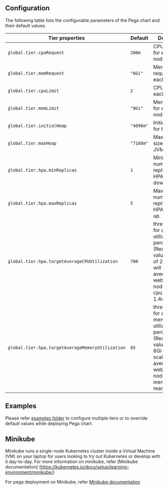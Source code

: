 ## Configuration

The following table lists the configurable parameters of the Pega chart and their default values.

| Tier properties                                   | Default               | Description                                                                                                                                                         |
| --------------------------------------------------| ----------------------| --------------------------------------------------------------------------------------------------------------------------------------------------------------------|
| `global.tier.cpuRequest`                          | `200m`                | CPU request for each web node                                                                                                                                       |
| `global.tier.memRequest`                          | `"6Gi"`               | Memory request for each web node                                                                                                                                    |
| `global.tier.cpuLimit`                            | `2`                   | CPU limit for each web node                                                                                                                                         |
| `global.tier.memLimit`                            | `"8Gi"`               | Memory limit for each web node                                                                                                                                      |
| `global.tier.initialHeap`                         | `"4096m"`             | Initial heap size for the JVM                                                                                                                                       |
| `global.tier.maxHeap`                             | `"7168m"`             | Maximum heap size for the JVM                                                                                                                                       | 
| `global.tier.hpa.minReplicas`                     | `1`                   | Minimum number of replicas that HPA can scale-down                                                                                                                  |
| `global.tier.hpa.maxReplicas`                     | `5`                   | Maximum number of replicas that HPA can scale-up                                                                                                                    |
| `global.tier.hpa.targetAverageCPUUtilization`     | `700`                 |threshold value for average cpu utilization percentage (Recommended value is 700% of 200m ). HPA will scale up if average of all web nodes/pods cpu reaches 1.4c     |
| `global.tier.hpa.targetAverageMemoryUtilization`  | `85`                  |threshold value for average memory utilization percentage (Recommended value is 85% of 6Gi ).HPA will scale up if average of all web nodes/pods memory reaches 5.1Gi |


## Examples

Please refer [examples folder](examples) to configure multiple tiers or to override default values while deploying Pega chart.

## Minikube

Minikube runs a single-node Kubernetes cluster inside a Virtual Machine (VM) on your laptop for users looking to try out Kubernetes or develop with it day-to-day. For more information on minikube, refer [Minikube documentation] (https://kubernetes.io/docs/setup/learning-environment/minikube/)

For pega deployment on Minikube, refer [Minikube documentation](Minikube_Provider.md)
